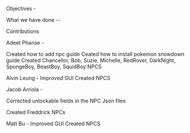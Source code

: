 Objectives -




What we have done --

Contributions

Adeet Phanse -

Created how to add npc guide
Ceated how to install pokemon snowdown guide
Created Chancellor, Bob, Suzie, Michelle, RedRover, DarkNight, SpongeBoy, BeastBoy, SquidBoy NPCS

Alvin Leung -
Improved GUI 
Created  NPCS


Jacob Arriola -

Corrected unlockable fields in the NPC Json files

Created Freddrick NPCs

Matt Bu -
Improved GUI 
Created  NPCS



